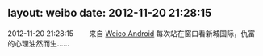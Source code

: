 layout: weibo
date: 2012-11-20 21:28:15
---
2012-11-20 21:28:15  &nbsp;&nbsp;&nbsp;&nbsp;&nbsp;&nbsp; 来自 <a href="http://app.weibo.com/t/feed/l4RWD" rel="nofollow">Weico.Android</a>
每次站在窗口看新城国际，仇富的心理油然而生…… ​​​
